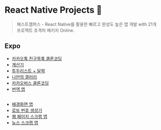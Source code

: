 # React Native Projects 🚀
> 패스트캠퍼스 - React Native를 활용한 빠르고 완성도 높은 앱 개발 with 21개 프로젝트 초격차 패키지 Online.


## Expo
- [카카오톡 친구목록 클론코딩](https://github.com/chaeyun-sim/react-native-projects/pull/1)
- [계산기](https://github.com/chaeyun-sim/react-native-projects/pull/2)
- [투두리스트 + 달력](https://github.com/chaeyun-sim/react-native-projects/pull/3)
- [나만의 갤러리](https://github.com/chaeyun-sim/react-native-projects/pull/6)
- [카카오버스 클론코딩](https://github.com/chaeyun-sim/react-native-projects/pull/4)
- [번역 앱](https://github.com/chaeyun-sim/react-native-projects/pull/5)

##
- [배경화면 앱](https://github.com/chaeyun-sim/react-native-projects/pull/7)
- [로또 번호 생성기](https://github.com/chaeyun-sim/react-native-projects/pull/8)
- [웹 페이지 스크랩 앱](https://github.com/chaeyun-sim/react-native-projects/pull/9)
- [뉴스 스크랩 앱](https://github.com/chaeyun-sim/react-native-projects/pull/10)
